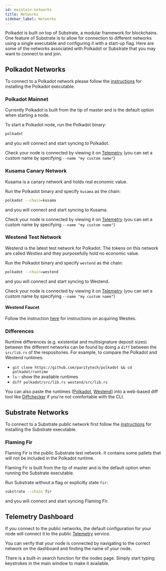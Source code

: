 ```yaml
---
id: maintain-networks
title: Networks
sidebar_label: Networks
---
```


Polkadot is built on top of Substrate, a modular framework for blockchains. One feature of Substrate is to allow for connection to different networks using a single executable and configuring it with a start-up flag. Here are some of the networks associated with Polkadot or Substrate that you may want to connect to and join.

## Polkadot Networks

To connect to a Polkadot network please follow the [instructions](maintain-sync) for installing the Polkadot executable.

### Polkadot Mainnet

Currently Polkadot is built from the tip of master and is the default option when starting a node.

To start a Polkadot node, run the Polkadot binary:

```bash
polkadot
```

and you will connect and start syncing to Polkadot.

Check your node is connected by viewing it on [Telemetry](https://telemetry.polkadot.io/#/Polkadot%20CC3) (you can set a custom name by specifying `--name "my custom name"`)

### Kusama Canary Network

Kusama is a canary network and holds real economic value.

Run the Polkadot binary and specify `kusama` as the chain:

```bash
polkadot --chain=kusama
```

and you will connect and start syncing to Kusama.

Check your node is connected by viewing it on [Telemetry](https://telemetry.polkadot.io/#/Kusama%20CC3) (you can set a custom name by specifying `--name "my custom name"`)

### Westend Test Network

Westend is the latest test network for Polkadot. The tokens on this network are called _Westies_ and they purposefully hold no economic value.

Run the Polkadot binary and specify `westend` as the chain:

```bash
polkadot --chain=westend
```

and you will connect and start syncing to Westend.

Check your node is connected by viewing it on [Telemetry](https://telemetry.polkadot.io/#list/Westend) (you can set a custom name by specifying `--name "my custom name"`)

#### Westend Faucet

Follow the instruction [here](learn-DOT#getting-westies) for instructions on acquiring Westies.

### Differences

Runtime differences (e.g. existential and multisignature deposit sizes) between the different networks can be found by doing a `diff` between the `src/lib.rs` of the respositories. For example, to compare the Polkadot and Westend runtimes:

- `git clone https://github.com/paritytech/polkadot && cd polkadot/runtime`
- `ls` - show the available runtimes
- `diff polkadot/src/lib.rs westend/src/lib.rs`

You can also paste the runtimes ([Polkadot](https://github.com/paritytech/polkadot/blob/master/runtime/polkadot/src/lib.rs), [Westend](https://github.com/paritytech/polkadot/blob/master/runtime/westend/src/lib.rs)) into a web-based diff tool like [Diffchecker](https://www.diffchecker.com/) if you're not comfortable with the CLI.

## Substrate Networks

To connect to a Substrate public network first follow the [instructions](https://substrate.dev/docs/en/knowledgebase/getting-started) for installing the Substrate executable.

### Flaming Fir

Flaming Fir is the public Substrate test network. It contains some pallets that will not be included in the Polkadot runtime.

Flaming Fir is built from the tip of master and is the default option when running the Substrate executable.

Run Substrate without a flag or explicitly state `fir`:

```bash
substrate --chain fir
```

and you will connect and start syncing Flaming Fir.

## Telemetry Dashboard

If you connect to the public networks, the default configuration for your node will connect it to the public [Telemetry](https://telemetry.polkadot.io/) service.

You can verify that your node is connected by navigating to the correct network on the dashboard and finding the name of your node.

There is a built-in search function for the nodes page. Simply start typing keystrokes in the main window to make it available.

